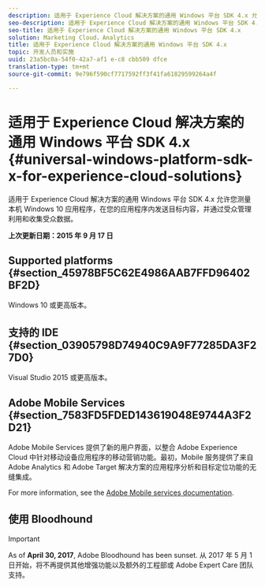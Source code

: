 ```yaml
---
description: 适用于 Experience Cloud 解决方案的通用 Windows 平台 SDK 4.x 允许您测量本机 Windows 10 应用程序，在您的应用程序内发送目标内容，并通过受众管理利用和收集受众数据。
seo-description: 适用于 Experience Cloud 解决方案的通用 Windows 平台 SDK 4.x 允许您测量本机 Windows 10 应用程序，在您的应用程序内发送目标内容，并通过受众管理利用和收集受众数据。
seo-title: 适用于 Experience Cloud 解决方案的通用 Windows 平台 SDK 4.x
solution: Marketing Cloud，Analytics
title: 适用于 Experience Cloud 解决方案的通用 Windows 平台 SDK 4.x
topic: 开发人员和实施
uuid: 23a5bc0a-54f0-42a7-af1 e-c8 cbb509 dfce
translation-type: tm+mt
source-git-commit: 9e796f590cf7717592ff3f41fa61829599264a4f

---
```



# 适用于 Experience Cloud 解决方案的通用 Windows 平台 SDK 4.x {#universal-windows-platform-sdk-x-for-experience-cloud-solutions}

适用于 Experience Cloud 解决方案的通用 Windows 平台 SDK 4.x 允许您测量本机 Windows 10 应用程序，在您的应用程序内发送目标内容，并通过受众管理利用和收集受众数据。

**上次更新日期：2015 年 9 月 17 日**

## Supported platforms {#section_45978BF5C62E4986AAB7FFD96402BF2D}

Windows 10 或更高版本。

## 支持的 IDE {#section_03905798D74940C9A9F77285DA3F27D0}

Visual Studio 2015 或更高版本。

## Adobe Mobile Services {#section_7583FD5FDED143619048E9744A3F2D21}

Adobe Mobile Services 提供了新的用户界面，以整合 Adobe Experience Cloud 中针对移动设备应用程序的移动营销功能。最初，Mobile 服务提供了来自 Adobe Analytics 和 Adobe Target 解决方案的应用程序分析和目标定位功能的无缝集成。

For more information, see the [Adobe Mobile services documentation](/help/using/home.md).

## 使用 Bloodhound

>[!IMPORTANT]
>
>As of **April 30, 2017**, Adobe Bloodhound has been
sunset. 从 2017 年 5 月 1 日开始，将不再提供其他增强功能以及额外的工程部或 Adobe Expert Care 团队支持。
